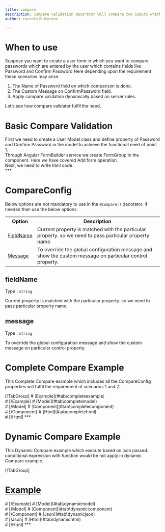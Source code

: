 ```yaml
---
title: compare 
description: Compare validation decorator will compare two inputs whether they are same or not.
author: rxcontributorone

---
```

# When to use
Suppose you want to create a user form in which you want to compare passwords which are entered by the user which contains fields like Password and Confirm Password Here depending upon the requirement these scenarios may arise.
<ol>
	<li>The Name of Password field on which comparison is done.</li>
    <li>The Custom Message on ConfirmPassword field.</li>  
    <li>Apply compare validation dynamically based on server rules.</li>
</ol>
Let’s see how compare validator fulfil the need.

# Basic Compare Validation
<data-scope scope="['decorator']">
First we need to create a User Model class and define property of Password and Confirm Password in the model to achieve the functional need of point 1.
<div component="app-code" key="compare-add-model"></div> 
</data-scope>
Through Angular FormBuilder service we create FormGroup in the component.
Here we have covered Add form operation.

<div component="app-code" key="compare-add-component"></div> 
Next, we need to write html code.
<div component="app-code" key="compare-add-html"></div> 
<div component="app-example-runner" ref-component="app-compare-add"></div>
***

# CompareConfig
Below options are not mandatory to use in the `@compare()` decorator. If needed then use the below options.

<table class="table table-bordered table-striped">
<tr><th>Option</th><th>Description</th></tr>
<tr><td><a href="#fieldName"  (click)='scrollTo("#fieldName")'  title="fieldName">FieldName</a></td><td>Current property is matched with the particular property. so we need to pass particular property name.</td></tr>
<tr><td><a href="#message"  (click)='scrollTo("#message")' title="message">Message</a></td><td>To override the global configuration message and show the custom message on particular control property.</td></tr>
</table>
 
## fieldName 
Type :  `string` 

Current property is matched with the particular property. so we need to pass particular property name.

<div component="app-code" key="compare-fieldNameExample-model"></div> 
<div component="app-example-runner" ref-component="app-compare-fieldName" title="fieldName decorators with fieldName" key="fieldName"></div>

## message
Type :  `string` 

To override the global configuration message and show the custom message on particular control property.

<div component="app-code" key="compare-messageExample-model"></div> 
<div component="app-example-runner" ref-component="app-compare-message" title="compare decorators with message" key="message"></div>

# Complete Compare Example

This Complete Compare example which includes all the CompareConfig properties will fulfil the requirement of scenarios 1 and 2.

<div component="app-tabs" key="complete"></div>
[!TabGroup]
# [Example](#tab\completeexample)
<div component="app-example-runner" ref-component="app-compare-complete"></div>
# [/Example]
<data-scope scope="['decorator']">
# [Model](#tab\completemodel)
<div component="app-code" key="compare-complete-model"></div> 
# [/Model]
</data-scope>
# [Component](#tab\completecomponent)
<div component="app-code" key="compare-complete-component"></div> 
# [/Component]
# [Html](#tab\completehtml)
<div component="app-code" key="compare-complete-html"></div> 
# [/Html]
***

# Dynamic Compare Example

This Dynamic Compare example which execute based on json passed. conditional expression with function would be not apply in dynamic Compare example. 

<div component="app-tabs" key="dynamic"></div>

[!TabGroup]
# [Example](#tab\dynamicexample)
<div component="app-example-runner" ref-component="app-compare-dynamic"></div>
# [/Example]
<data-scope scope="['decorator']">
# [Model](#tab\dynamicmodel)
<div component="app-code" key="compare-dynamic-model"></div>
# [/Model]
</data-scope>
# [Component](#tab\dynamiccomponent)
<div component="app-code" key="compare-dynamic-component"></div>
# [/Component]
# [Json](#tab\dynamicjson)
<div component="app-code" key="compare-dynamic-json"></div>
# [/Json]
# [Html](#tab\dynamichtml)
<div component="app-code" key="compare-dynamic-html"></div> 
# [/Html]
***